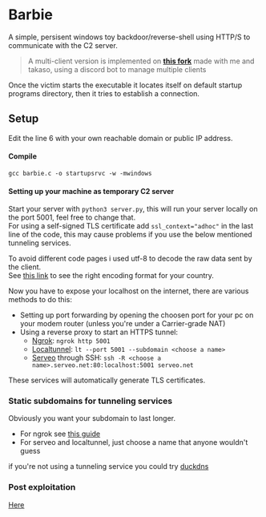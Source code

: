 # Barbie
A simple, persisent windows toy backdoor/reverse-shell using HTTP/S to communicate with the C2 server.
> A multi-client version is implemented on **[this fork](https://github.com/takaso/lainpill)** made with me and takaso, using a discord bot to manage multiple clients

Once the victim starts the executable it locates itself on default startup programs directory, then it tries to establish a connection.
## Setup
Edit the line 6 with your own reachable domain or public IP address.
#### Compile
`gcc barbie.c -o startupsrvc -w -mwindows`
#### Setting up your machine as temporary C2 server
Start your server with `python3 server.py`, this will run your server locally on the port 5001, feel free to change that.<br>
For using a self-signed TLS certificate add `ssl_context="adhoc"` in the last line of the code, this may cause problems if you use the below mentioned tunneling services.

To avoid different code pages i used utf-8 to decode the raw data sent by the client.<br>
See [this link](https://docs.python.org/3/library/codecs.html#standard-encodings) to see the right encoding format for your country.

Now you have to expose your localhost on the internet, there are various methods to do this:
   * Setting up port forwarding by opening the choosen port for your pc on your modem router (unless you're under a Carrier-grade NAT)
   * Using a reverse proxy to start an HTTPS tunnel:
     * [Ngrok](https://ngrok.com): `ngrok http 5001`
     * [Localtunnel](https://theboroer.github.io/localtunnel-www/): `lt --port 5001 --subdomain <choose a name>`
     * [Serveo](https://serveo.net) through SSH: `ssh -R <choose a name>.serveo.net:80:localhost:5001 serveo.net`

These services will automatically generate TLS certificates.
### Static subdomains for tunneling services
Obviously you want your subdomain to last longer.

* For ngrok see [this guide](https://ngrok.com/blog-post/free-static-domains-ngrok-users)
* For serveo and localtunnel, just choose a name that anyone wouldn't guess
  

if you're not using a tunneling service you could try [duckdns](https://www.duckdns.org/)
### Post exploitation
[Here](https://www.google.com/search?q=windows+post+exploitation)
